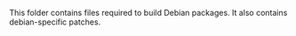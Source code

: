 This folder contains files required to build Debian
packages. It also contains debian-specific patches.
